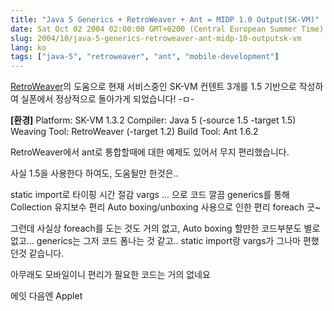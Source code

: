 ```yaml
---
title: "Java 5 Generics + RetroWeaver + Ant = MIDP 1.0 Output(SK-VM)"
date: Sat Oct 02 2004 02:00:00 GMT+0200 (Central European Summer Time)
slug: 2004/10/java-5-generics-retroweaver-ant-midp-10-outputsk-vm
lang: ko
tags: ["java-5", "retroweaver", "ant", "mobile-development"]
---
```


[RetroWeaver](http://retroweaver.sourceforge.net)의 도움으로 현재 서비스중인 SK-VM 컨텐트 3개를 
1.5 기반으로 작성하여 실폰에서 정상적으로 돌아가게 되었습니다! -ㅁ-

**[환경]**
Platform: SK-VM 1.3.2
Compiler: Java 5 (-source 1.5 -target 1.5)
Weaving Tool: RetroWeaver (-target 1.2)
Build Tool: Ant 1.6.2 

RetroWeaver에서 ant로 통합할때에 대한 예제도 있어서 무지 편리했습니다.

사실 1.5을 사용한다 하여도, 도움될만 한것은..

  static import로 타이핑 시간 절감
  vargs ... 으로 코드 깔끔
  generics를 통해 Collection 유지보수 편리
  Auto boxing/unboxing 사용으로 인한 편리
  foreach 굿~

그런데 사실상 foreach를 도는 것도 거의 없고, 
Auto boxing 할만한 코드부분도 별로 없고...
generics는 그저 코드 폼나는 것 같고.. 
static import랑 vargs가 그나마 편했던것 같습니다.

아무래도 모바일이니 편리가 필요한 코드는 거의 없네요

에잇 다음엔 Applet
